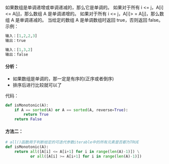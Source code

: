 如果数组是单调递增或单调递减的，那么它是单调的。
如果对于所有 i <= j，A[i] <= A[j]，那么数组 A 是单调递增的。 如果对于所有 i <= j，A[i]> = A[j]，那么数组 A 是单调递减的。
当给定的数组 A 是单调数组时返回 true，否则返回 false。
示例：
```python
输入：[1,2,2,3]
输出：true

输入：[1,3,2]
输出：false
```

#### 分析：
* 如果数组是单调的，那一定是有序的(正序或者倒序)
* 排序后进行比较就可以了

代码：
```python
def isMonotonic(A):
    if A == sorted(A) or A == sorted(A, reverse=True):
        return True
    return False
```
#### 方法二：
```python
# all()函数用于判断给定的可迭代参数iterable中的所有元素是否都为TRUE
def isMonotonic(A):
    return all([A[i] <= A[i+1] for i in range(len(A)-1)]) \
           or all([A[i] >= A[i+1] for i in range(len(A)-1)])
```
